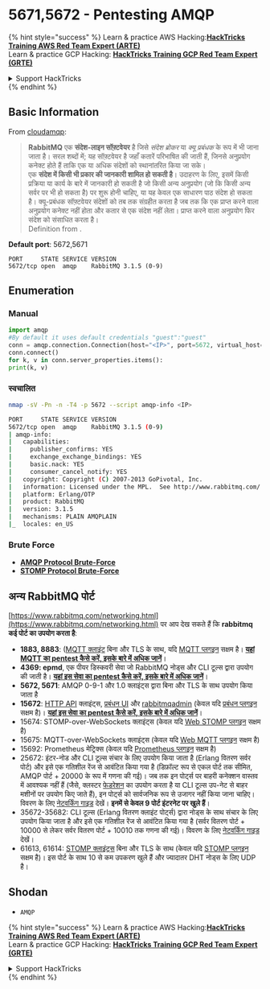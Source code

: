 # 5671,5672 - Pentesting AMQP

{% hint style="success" %}
Learn & practice AWS Hacking:<img src="/.gitbook/assets/arte.png" alt="" data-size="line">[**HackTricks Training AWS Red Team Expert (ARTE)**](https://training.hacktricks.xyz/courses/arte)<img src="/.gitbook/assets/arte.png" alt="" data-size="line">\
Learn & practice GCP Hacking: <img src="/.gitbook/assets/grte.png" alt="" data-size="line">[**HackTricks Training GCP Red Team Expert (GRTE)**<img src="/.gitbook/assets/grte.png" alt="" data-size="line">](https://training.hacktricks.xyz/courses/grte)

<details>

<summary>Support HackTricks</summary>

* Check the [**subscription plans**](https://github.com/sponsors/carlospolop)!
* **Join the** 💬 [**Discord group**](https://discord.gg/hRep4RUj7f) or the [**telegram group**](https://t.me/peass) or **follow** us on **Twitter** 🐦 [**@hacktricks\_live**](https://twitter.com/hacktricks\_live)**.**
* **Share hacking tricks by submitting PRs to the** [**HackTricks**](https://github.com/carlospolop/hacktricks) and [**HackTricks Cloud**](https://github.com/carlospolop/hacktricks-cloud) github repos.

</details>
{% endhint %}

## Basic Information

From [cloudamqp](https://www.cloudamqp.com/blog/2015-05-18-part1-rabbitmq-for-beginners-what-is-rabbitmq.html):

> **RabbitMQ** एक **संदेश-लाइन सॉफ़्टवेयर** है जिसे _संदेश ब्रोकर_ या _क्यू प्रबंधक_ के रूप में भी जाना जाता है। सरल शब्दों में; यह सॉफ़्टवेयर है जहाँ कतारें परिभाषित की जाती हैं, जिनसे अनुप्रयोग कनेक्ट होते हैं ताकि एक या अधिक संदेशों को स्थानांतरित किया जा सके।\
> एक **संदेश में किसी भी प्रकार की जानकारी शामिल हो सकती है**। उदाहरण के लिए, इसमें किसी प्रक्रिया या कार्य के बारे में जानकारी हो सकती है जो किसी अन्य अनुप्रयोग (जो कि किसी अन्य सर्वर पर भी हो सकता है) पर शुरू होनी चाहिए, या यह केवल एक साधारण पाठ संदेश हो सकता है। क्यू-प्रबंधक सॉफ़्टवेयर संदेशों को तब तक संग्रहीत करता है जब तक कि एक प्राप्त करने वाला अनुप्रयोग कनेक्ट नहीं होता और कतार से एक संदेश नहीं लेता। प्राप्त करने वाला अनुप्रयोग फिर संदेश को संसाधित करता है।\
Definition from .

**Default port**: 5672,5671
```
PORT     STATE SERVICE VERSION
5672/tcp open  amqp    RabbitMQ 3.1.5 (0-9)
```
## Enumeration

### Manual
```python
import amqp
#By default it uses default credentials "guest":"guest"
conn = amqp.connection.Connection(host="<IP>", port=5672, virtual_host="/")
conn.connect()
for k, v in conn.server_properties.items():
print(k, v)
```
### स्वचालित
```bash
nmap -sV -Pn -n -T4 -p 5672 --script amqp-info <IP>

PORT     STATE SERVICE VERSION
5672/tcp open  amqp    RabbitMQ 3.1.5 (0-9)
| amqp-info:
|   capabilities:
|     publisher_confirms: YES
|     exchange_exchange_bindings: YES
|     basic.nack: YES
|     consumer_cancel_notify: YES
|   copyright: Copyright (C) 2007-2013 GoPivotal, Inc.
|   information: Licensed under the MPL.  See http://www.rabbitmq.com/
|   platform: Erlang/OTP
|   product: RabbitMQ
|   version: 3.1.5
|   mechanisms: PLAIN AMQPLAIN
|_  locales: en_US
```
### Brute Force

* [**AMQP Protocol Brute-Force**](../generic-methodologies-and-resources/brute-force.md#amqp-activemq-rabbitmq-qpid-joram-and-solace)
* [**STOMP Protocol Brute-Force**](../generic-methodologies-and-resources/brute-force.md#stomp-activemq-rabbitmq-hornetq-and-openmq)

## अन्य RabbitMQ पोर्ट

[https://www.rabbitmq.com/networking.html](https://www.rabbitmq.com/networking.html) पर आप देख सकते हैं कि **rabbitmq कई पोर्ट का उपयोग करता है**:

* **1883, 8883**: ([MQTT क्लाइंट](http://mqtt.org) बिना और TLS के साथ, यदि [MQTT प्लगइन](https://www.rabbitmq.com/mqtt.html) सक्षम है। [**यहां MQTT का pentest कैसे करें, इसके बारे में अधिक जानें**](1883-pentesting-mqtt-mosquitto.md)।
* **4369: epmd**, एक पीयर डिस्कवरी सेवा जो RabbitMQ नोड्स और CLI टूल्स द्वारा उपयोग की जाती है। [**यहां इस सेवा का pentest कैसे करें, इसके बारे में अधिक जानें**](4369-pentesting-erlang-port-mapper-daemon-epmd.md)।
* **5672, 5671**: AMQP 0-9-1 और 1.0 क्लाइंट्स द्वारा बिना और TLS के साथ उपयोग किया जाता है
* **15672**: [HTTP API](https://www.rabbitmq.com/management.html) क्लाइंट्स, [प्रबंधन UI](https://www.rabbitmq.com/management.html) और [rabbitmqadmin](https://www.rabbitmq.com/management-cli.html) (केवल यदि [प्रबंधन प्लगइन](https://www.rabbitmq.com/management.html) सक्षम है)। [**यहां इस सेवा का pentest कैसे करें, इसके बारे में अधिक जानें**](15672-pentesting-rabbitmq-management.md)।
* 15674: STOMP-over-WebSockets क्लाइंट्स (केवल यदि [Web STOMP प्लगइन](https://www.rabbitmq.com/web-stomp.html) सक्षम है)
* 15675: MQTT-over-WebSockets क्लाइंट्स (केवल यदि [Web MQTT प्लगइन](https://www.rabbitmq.com/web-mqtt.html) सक्षम है)
* 15692: Prometheus मेट्रिक्स (केवल यदि [Prometheus प्लगइन](https://www.rabbitmq.com/prometheus.html) सक्षम है)
* 25672: इंटर-नोड और CLI टूल्स संचार के लिए उपयोग किया जाता है (Erlang वितरण सर्वर पोर्ट) और इसे एक गतिशील रेंज से आवंटित किया गया है (डिफ़ॉल्ट रूप से एकल पोर्ट तक सीमित, AMQP पोर्ट + 20000 के रूप में गणना की गई)। जब तक इन पोर्ट्स पर बाहरी कनेक्शन वास्तव में आवश्यक नहीं हैं (जैसे, क्लस्टर [फेडरेशन](https://www.rabbitmq.com/federation.html) का उपयोग करता है या CLI टूल्स उप-नेट से बाहर मशीनों पर उपयोग किए जाते हैं), इन पोर्ट्स को सार्वजनिक रूप से उजागर नहीं किया जाना चाहिए। विवरण के लिए [नेटवर्किंग गाइड](https://www.rabbitmq.com/networking.html) देखें। **इनमें से केवल 9 पोर्ट इंटरनेट पर खुले हैं**।
* 35672-35682: CLI टूल्स (Erlang वितरण क्लाइंट पोर्ट्स) द्वारा नोड्स के साथ संचार के लिए उपयोग किया जाता है और इसे एक गतिशील रेंज से आवंटित किया गया है (सर्वर वितरण पोर्ट + 10000 से लेकर सर्वर वितरण पोर्ट + 10010 तक गणना की गई)। विवरण के लिए [नेटवर्किंग गाइड](https://www.rabbitmq.com/networking.html) देखें।
* 61613, 61614: [STOMP क्लाइंट्स](https://stomp.github.io/stomp-specification-1.2.html) बिना और TLS के साथ (केवल यदि [STOMP प्लगइन](https://www.rabbitmq.com/stomp.html) सक्षम है)। इस पोर्ट के साथ 10 से कम उपकरण खुले हैं और ज्यादातर DHT नोड्स के लिए UDP है।

## Shodan

* `AMQP`

{% hint style="success" %}
Learn & practice AWS Hacking:<img src="/.gitbook/assets/arte.png" alt="" data-size="line">[**HackTricks Training AWS Red Team Expert (ARTE)**](https://training.hacktricks.xyz/courses/arte)<img src="/.gitbook/assets/arte.png" alt="" data-size="line">\
Learn & practice GCP Hacking: <img src="/.gitbook/assets/grte.png" alt="" data-size="line">[**HackTricks Training GCP Red Team Expert (GRTE)**<img src="/.gitbook/assets/grte.png" alt="" data-size="line">](https://training.hacktricks.xyz/courses/grte)

<details>

<summary>Support HackTricks</summary>

* Check the [**subscription plans**](https://github.com/sponsors/carlospolop)!
* **Join the** 💬 [**Discord group**](https://discord.gg/hRep4RUj7f) or the [**telegram group**](https://t.me/peass) or **follow** us on **Twitter** 🐦 [**@hacktricks\_live**](https://twitter.com/hacktricks\_live)**.**
* **Share hacking tricks by submitting PRs to the** [**HackTricks**](https://github.com/carlospolop/hacktricks) and [**HackTricks Cloud**](https://github.com/carlospolop/hacktricks-cloud) github repos.

</details>
{% endhint %}

